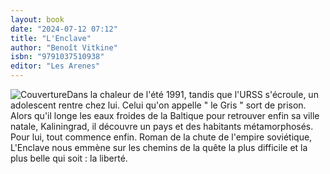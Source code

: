 ```yaml
---
layout: book
date: "2024-07-12 07:12"
title: "L'Enclave"
author: "Benoît Vitkine"
isbn: "9791037510938"
editor: "Les Arenes"
---
```

![Couverture](/img/9791037510938.jpeg)Dans la chaleur de l'été 1991, tandis que l'URSS s'écroule, un adolescent rentre chez lui. Celui qu'on appelle " le Gris " sort de prison. Alors qu'il longe les eaux froides de la Baltique pour retrouver enfin sa ville natale, Kaliningrad, il découvre un pays et des habitants métamorphosés. Pour lui, tout commence enfin.
Roman de la chute de l'empire soviétique, L'Enclave nous emmène sur les chemins de la quête la plus difficile et la plus belle qui soit : la liberté.